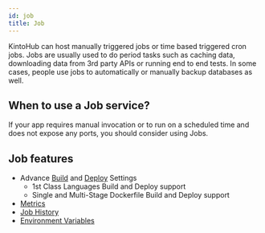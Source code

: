 ```yaml
---
id: job
title: Job
---
```


KintoHub can host manually triggered jobs or time based triggered cron jobs.
Jobs are usually used to do period tasks such as caching data, downloading data from 3rd party APIs or running end to end tests.
In some cases, people use jobs to automatically or manually backup databases as well.

## When to use a Job service?

If your app requires manual invocation or to run on a scheduled time and does not expose any ports, you should consider using Jobs.

## Job features

- Advance [Build](/features/features-build-settings.md) and [Deploy](/features/features-deploy.md) Settings
  - 1st Class Languages Build and Deploy support
  - Single and Multi-Stage Dockerfile Build and Deploy support
- [Metrics](/features/features-metrics.md)
- [Job History](/features/features-job-history.md)
- [Environment Variables](/features/features-environment-variables.md)

